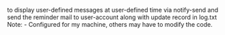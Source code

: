 to display user-defined messages at user-defined time via notify-send and send the reminder mail to user-account along with update record in log.txt
Note: - Configured for my machine, others may have to modify the code.
